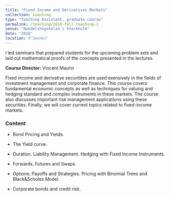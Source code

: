 ```yaml
---
title: "Fixed Income and Derivatives Markets"
collection: teaching
type: "Teaching Assistant, graduate course"
permalink: /teaching/2018-fall-teaching-1
venue: "Handelshögskolan i Stockholm"
date: "2018"
location: #"Sweden"
---
```


I led seminars that prepared students for the upcoming problem sets and laid out mathematical proofs of the concepts presented in the lectures.

**Course Director:** Vincent Maurin

Fixed income and derivative securitites are used exensively in the fields of investment management and corporate finance. This course covers fundamental economic concepts as well as techniques for valuing and hedging standard and complex instruments in these markets. The course also discusses important risk management applications using these securities. Finally, we will cover current topics related to fixed-income markets.

### Content
- Bond Pricing and Yields.

- The Yield curve.

- Duration. Liability Management. Hedging with Fixed Income Instruments.

- Forwards, Futures and Swaps

- Options: Payoffs and Strategies. Pricing with Binomial Trees and Black&Scholes Model.

- Corporate bonds and credit risk.